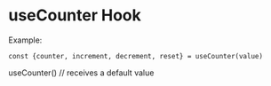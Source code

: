# useCounter Hook

Example:

```
const {counter, increment, decrement, reset} = useCounter(value)
```

useCounter() // receives a default value